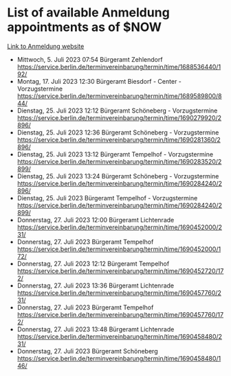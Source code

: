 # List of available Anmeldung appointments as of $NOW
[Link to Anmeldung website](https://service.berlin.de/terminvereinbarung/termin/tag.php?termin=1&anliegen[]=120686&dienstleisterlist=122210,122217,327316,122219,327312,122227,327314,122231,327346,122243,327348,122254,122252,329742,122260,329745,122262,329748,122271,327278,122273,327274,122277,327276,330436,122280,327294,122282,327290,122284,327292,122291,327270,122285,327266,122286,327264,122296,327268,150230,329760,122297,327286,122294,327284,122312,329763,122314,329775,122304,327330,122311,327334,122309,327332,317869,122281,327352,122279,329772,122283,122276,327324,122274,327326,122267,329766,122246,327318,122251,327320,122257,327322,122208,327298,122226,327300&herkunft=http%3A%2F%2Fservice.berlin.de%2Fdienstleistung%2F120686%2F)
- Mittwoch, 5. Juli 2023 07:54 Bürgeramt Zehlendorf https://service.berlin.de/terminvereinbarung/termin/time/1688536440/192/
- Montag, 17. Juli 2023 12:30 Bürgeramt Biesdorf - Center - Vorzugstermine https://service.berlin.de/terminvereinbarung/termin/time/1689589800/844/
- Dienstag, 25. Juli 2023 12:12 Bürgeramt Schöneberg - Vorzugstermine https://service.berlin.de/terminvereinbarung/termin/time/1690279920/2896/
- Dienstag, 25. Juli 2023 12:36 Bürgeramt Schöneberg - Vorzugstermine https://service.berlin.de/terminvereinbarung/termin/time/1690281360/2896/
- Dienstag, 25. Juli 2023 13:12 Bürgeramt Tempelhof - Vorzugstermine https://service.berlin.de/terminvereinbarung/termin/time/1690283520/2899/
- Dienstag, 25. Juli 2023 13:24 Bürgeramt Schöneberg - Vorzugstermine https://service.berlin.de/terminvereinbarung/termin/time/1690284240/2896/
- Dienstag, 25. Juli 2023  Bürgeramt Tempelhof - Vorzugstermine https://service.berlin.de/terminvereinbarung/termin/time/1690284240/2899/
- Donnerstag, 27. Juli 2023 12:00 Bürgeramt Lichtenrade https://service.berlin.de/terminvereinbarung/termin/time/1690452000/231/
- Donnerstag, 27. Juli 2023  Bürgeramt Tempelhof https://service.berlin.de/terminvereinbarung/termin/time/1690452000/172/
- Donnerstag, 27. Juli 2023 12:12 Bürgeramt Tempelhof https://service.berlin.de/terminvereinbarung/termin/time/1690452720/172/
- Donnerstag, 27. Juli 2023 13:36 Bürgeramt Lichtenrade https://service.berlin.de/terminvereinbarung/termin/time/1690457760/231/
- Donnerstag, 27. Juli 2023  Bürgeramt Tempelhof https://service.berlin.de/terminvereinbarung/termin/time/1690457760/172/
- Donnerstag, 27. Juli 2023 13:48 Bürgeramt Lichtenrade https://service.berlin.de/terminvereinbarung/termin/time/1690458480/231/
- Donnerstag, 27. Juli 2023  Bürgeramt Schöneberg https://service.berlin.de/terminvereinbarung/termin/time/1690458480/146/
